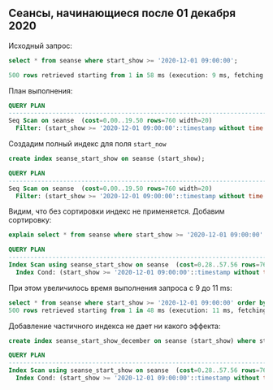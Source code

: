 ## Сеансы, начинающиеся после 01 декабря 2020

Исходный запрос:
````sql
select * from seanse where start_show >= '2020-12-01 09:00:00';

500 rows retrieved starting from 1 in 58 ms (execution: 9 ms, fetching: 49 ms)
````

План выполнения:
````sql
QUERY PLAN                                                                  |
----------------------------------------------------------------------------|
Seq Scan on seanse  (cost=0.00..19.50 rows=760 width=20)                    |
  Filter: (start_show >= '2020-12-01 09:00:00'::timestamp without time zone)|
````

Создадим полный индекс для поля `start_now`
````sql
create index seanse_start_show on seanse (start_show);

QUERY PLAN                                                                  |
----------------------------------------------------------------------------|
Seq Scan on seanse  (cost=0.00..19.50 rows=760 width=20)                    |
  Filter: (start_show >= '2020-12-01 09:00:00'::timestamp without time zone)|
````

Видим, что без сортировки индекс не применяется. Добавим сортировку:
````sql
explain select * from seanse where start_show >= '2020-12-01 09:00:00' order by start_show;

QUERY PLAN                                                                        |
----------------------------------------------------------------------------------|
Index Scan using seanse_start_show on seanse  (cost=0.28..57.56 rows=760 width=20)|
  Index Cond: (start_show >= '2020-12-01 09:00:00'::timestamp without time zone)  |
````

При этом увеличилось время выполнения запроса c 9 до 11 ms:
````sql
select * from seanse where start_show >= '2020-12-01 09:00:00' order by start_show;
500 rows retrieved starting from 1 in 48 ms (execution: 11 ms, fetching: 37 ms)
````

Добавление частичного индекса не дает ни какого эффекта:
````sql
create index seanse_start_show_december on seanse (start_show) where start_show >= '2020-12-01 09:00:00';

QUERY PLAN                                                                        |
----------------------------------------------------------------------------------|
Index Scan using seanse_start_show on seanse  (cost=0.28..57.56 rows=760 width=20)|
  Index Cond: (start_show >= '2020-12-01 09:00:00'::timestamp without time zone)  |
````